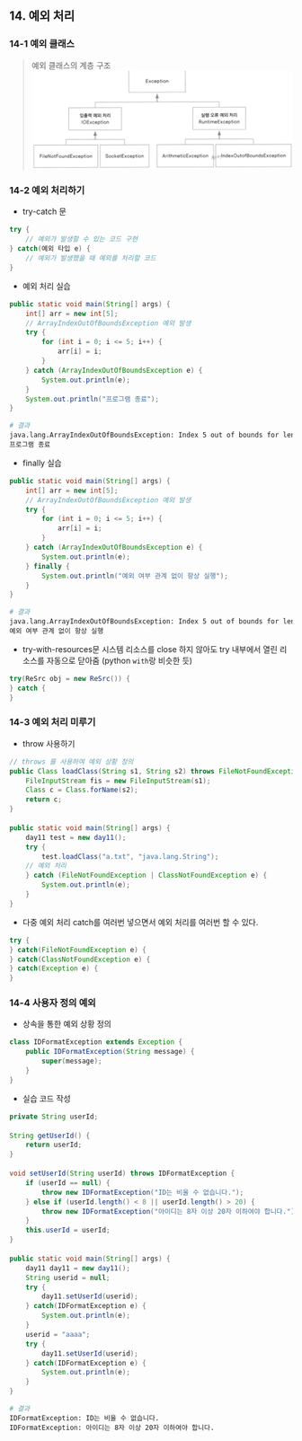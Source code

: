 ## 14. 예외 처리
### 14-1 예외 클래스

> 예외 클래스의 계층 구조
> ![](./img/chapter_12.png)

### 14-2 예외 처리하기

- try-catch 문
```java
try {
	// 예외가 발생할 수 있는 코드 구현
} catch(예외 타입 e) {
	// 예외가 발생했을 때 예외를 처리할 코드
}
```

- 예외 처리 실습
```java
public static void main(String[] args) {
	int[] arr = new int[5];
	// ArrayIndexOutOfBoundsException 예외 발생
	try {
		for (int i = 0; i <= 5; i++) {
			arr[i] = i;
		}
	} catch (ArrayIndexOutOfBoundsException e) {
		System.out.println(e);
	}
	System.out.println("프로그램 종료");
}
```

```bash
# 결과
java.lang.ArrayIndexOutOfBoundsException: Index 5 out of bounds for length 5
프로그램 종료
```

- finally 실습
```java
public static void main(String[] args) {
	int[] arr = new int[5];
	// ArrayIndexOutOfBoundsException 예외 발생
	try {
		for (int i = 0; i <= 5; i++) {
			arr[i] = i;
		}
	} catch (ArrayIndexOutOfBoundsException e) {
		System.out.println(e);
	} finally {
		System.out.println("예외 여부 관계 없이 항상 실행");
	}
}
```

```bash
# 결과
java.lang.ArrayIndexOutOfBoundsException: Index 5 out of bounds for length 5
예외 여부 관계 없이 항상 실행
```

- try-with-resources문
  시스템 리소스를 close 하지 않아도 try 내부에서 열린 리소스를 자동으로 닫아줌 (python `with`랑 비슷한 듯)
```java
try(ReSrc obj = new ReSrc()) {
} catch {
}
```

### 14-3 예외 처리 미루기

- throw 사용하기
```java
// throws 를 사용하여 예외 상황 정의
public Class loadClass(String s1, String s2) throws FileNotFoundException, ClassNotFoundException {
	FileInputStream fis = new FileInputStream(s1);
	Class c = Class.forName(s2);
	return c;
} 

public static void main(String[] args) {
	day11 test = new day11();
	try {
		test.loadClass("a.txt", "java.lang.String");
	// 예외 처리
	} catch (FileNotFoundException | ClassNotFoundException e) {
		System.out.println(e);
	}
}
```

- 다중 예외 처리
  catch를 여러번 넣으면서 예외 처리를 여러번 할 수 있다.
```java
try {
} catch(FileNotFoundException e) {
} catch(ClassNotFoundException e) {
} catch(Exception e) {
}
```

### 14-4 사용자 정의 예외

- 상속을 통한 예외 상황 정의
```java
class IDFormatException extends Exception {
    public IDFormatException(String message) {
        super(message);
    }
}
```

- 실습 코드 작성
```java
private String userId;

String getUserId() {
	return userId;
}

void setUserId(String userId) throws IDFormatException {
	if (userId == null) {
		throw new IDFormatException("ID는 비울 수 없습니다.");
	} else if (userId.length() < 8 || userId.length() > 20) {
		throw new IDFormatException("아이디는 8자 이상 20자 이하여야 합니다.");
	}
	this.userId = userId;
}

public static void main(String[] args) {
	day11 day11 = new day11();
	String userid = null;
	try {
		day11.setUserId(userid);
	} catch(IDFormatException e) {
		System.out.println(e);
	}
	userid = "aaaa";
	try {
		day11.setUserId(userid);
	} catch(IDFormatException e) {
		System.out.println(e);
	}
}
```

```bash
# 결과
IDFormatException: ID는 비울 수 없습니다.
IDFormatException: 아이디는 8자 이상 20자 이하여야 합니다.
```
